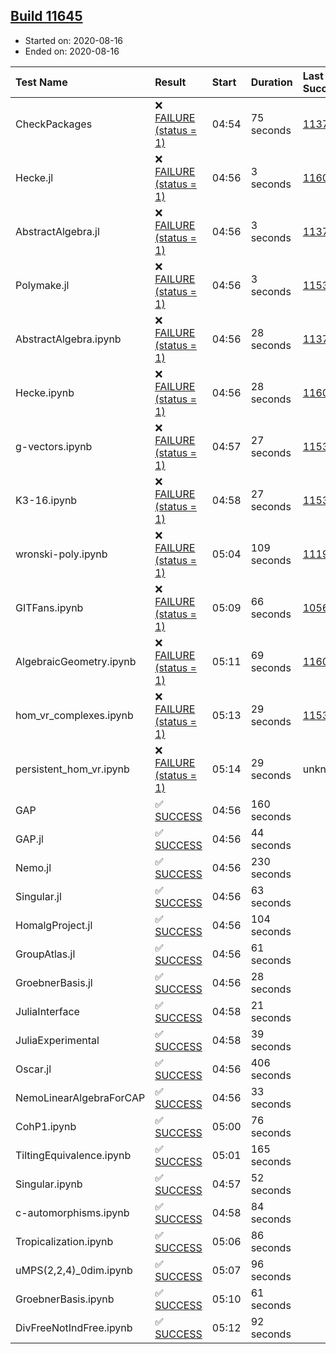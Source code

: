 ## [Build 11645](https://oscarci.mathematik.uni-kl.de/job/oscar/11645/)

* Started on: 2020-08-16
* Ended on: 2020-08-16

| Test Name    | Result | Start | Duration | Last Success | First Failure |
|:-------------|:-------|:------|:---------|:-------------|:--------------|
| CheckPackages | ❌ [FAILURE (status = 1)](https://oscarci.mathematik.uni-kl.de/job/oscar/11645/artifact/logs/build-11645/CheckPackages.log) | 04:54 | 75 seconds | [11376](https://oscarci.mathematik.uni-kl.de/job/oscar/11376/) | [11377](https://oscarci.mathematik.uni-kl.de/job/oscar/11377/) |
| Hecke.jl | ❌ [FAILURE (status = 1)](https://oscarci.mathematik.uni-kl.de/job/oscar/11645/artifact/logs/build-11645/Hecke.jl.log) | 04:56 | 3 seconds | [11602](https://oscarci.mathematik.uni-kl.de/job/oscar/11602/) | [11603](https://oscarci.mathematik.uni-kl.de/job/oscar/11603/) |
| AbstractAlgebra.jl | ❌ [FAILURE (status = 1)](https://oscarci.mathematik.uni-kl.de/job/oscar/11645/artifact/logs/build-11645/AbstractAlgebra.jl.log) | 04:56 | 3 seconds | [11376](https://oscarci.mathematik.uni-kl.de/job/oscar/11376/) | [11377](https://oscarci.mathematik.uni-kl.de/job/oscar/11377/) |
| Polymake.jl | ❌ [FAILURE (status = 1)](https://oscarci.mathematik.uni-kl.de/job/oscar/11645/artifact/logs/build-11645/Polymake.jl.log) | 04:56 | 3 seconds | [11532](https://oscarci.mathematik.uni-kl.de/job/oscar/11532/) | [11533](https://oscarci.mathematik.uni-kl.de/job/oscar/11533/) |
| AbstractAlgebra.ipynb | ❌ [FAILURE (status = 1)](https://oscarci.mathematik.uni-kl.de/job/oscar/11645/artifact/logs/build-11645/AbstractAlgebra.ipynb.log) | 04:56 | 28 seconds | [11376](https://oscarci.mathematik.uni-kl.de/job/oscar/11376/) | [11377](https://oscarci.mathematik.uni-kl.de/job/oscar/11377/) |
| Hecke.ipynb | ❌ [FAILURE (status = 1)](https://oscarci.mathematik.uni-kl.de/job/oscar/11645/artifact/logs/build-11645/Hecke.ipynb.log) | 04:56 | 28 seconds | [11602](https://oscarci.mathematik.uni-kl.de/job/oscar/11602/) | [11603](https://oscarci.mathematik.uni-kl.de/job/oscar/11603/) |
| g-vectors.ipynb | ❌ [FAILURE (status = 1)](https://oscarci.mathematik.uni-kl.de/job/oscar/11645/artifact/logs/build-11645/g-vectors.ipynb.log) | 04:57 | 27 seconds | [11532](https://oscarci.mathematik.uni-kl.de/job/oscar/11532/) | [11533](https://oscarci.mathematik.uni-kl.de/job/oscar/11533/) |
| K3-16.ipynb | ❌ [FAILURE (status = 1)](https://oscarci.mathematik.uni-kl.de/job/oscar/11645/artifact/logs/build-11645/K3-16.ipynb.log) | 04:58 | 27 seconds | [11532](https://oscarci.mathematik.uni-kl.de/job/oscar/11532/) | [11533](https://oscarci.mathematik.uni-kl.de/job/oscar/11533/) |
| wronski-poly.ipynb | ❌ [FAILURE (status = 1)](https://oscarci.mathematik.uni-kl.de/job/oscar/11645/artifact/logs/build-11645/wronski-poly.ipynb.log) | 05:04 | 109 seconds | [11192](https://oscarci.mathematik.uni-kl.de/job/oscar/11192/) | [11193](https://oscarci.mathematik.uni-kl.de/job/oscar/11193/) |
| GITFans.ipynb | ❌ [FAILURE (status = 1)](https://oscarci.mathematik.uni-kl.de/job/oscar/11645/artifact/logs/build-11645/GITFans.ipynb.log) | 05:09 | 66 seconds | [10566](https://oscarci.mathematik.uni-kl.de/job/oscar/10566/) | [10567](https://oscarci.mathematik.uni-kl.de/job/oscar/10567/) |
| AlgebraicGeometry.ipynb | ❌ [FAILURE (status = 1)](https://oscarci.mathematik.uni-kl.de/job/oscar/11645/artifact/logs/build-11645/AlgebraicGeometry.ipynb.log) | 05:11 | 69 seconds | [11602](https://oscarci.mathematik.uni-kl.de/job/oscar/11602/) | [11603](https://oscarci.mathematik.uni-kl.de/job/oscar/11603/) |
| hom_vr_complexes.ipynb | ❌ [FAILURE (status = 1)](https://oscarci.mathematik.uni-kl.de/job/oscar/11645/artifact/logs/build-11645/hom_vr_complexes.ipynb.log) | 05:13 | 29 seconds | [11532](https://oscarci.mathematik.uni-kl.de/job/oscar/11532/) | [11533](https://oscarci.mathematik.uni-kl.de/job/oscar/11533/) |
| persistent_hom_vr.ipynb | ❌ [FAILURE (status = 1)](https://oscarci.mathematik.uni-kl.de/job/oscar/11645/artifact/logs/build-11645/persistent_hom_vr.ipynb.log) | 05:14 | 29 seconds | unknown | unknown |
| GAP | ✅ [SUCCESS](https://oscarci.mathematik.uni-kl.de/job/oscar/11645/artifact/logs/build-11645/GAP.log) | 04:56 | 160 seconds |  |  |
| GAP.jl | ✅ [SUCCESS](https://oscarci.mathematik.uni-kl.de/job/oscar/11645/artifact/logs/build-11645/GAP.jl.log) | 04:56 | 44 seconds |  |  |
| Nemo.jl | ✅ [SUCCESS](https://oscarci.mathematik.uni-kl.de/job/oscar/11645/artifact/logs/build-11645/Nemo.jl.log) | 04:56 | 230 seconds |  |  |
| Singular.jl | ✅ [SUCCESS](https://oscarci.mathematik.uni-kl.de/job/oscar/11645/artifact/logs/build-11645/Singular.jl.log) | 04:56 | 63 seconds |  |  |
| HomalgProject.jl | ✅ [SUCCESS](https://oscarci.mathematik.uni-kl.de/job/oscar/11645/artifact/logs/build-11645/HomalgProject.jl.log) | 04:56 | 104 seconds |  |  |
| GroupAtlas.jl | ✅ [SUCCESS](https://oscarci.mathematik.uni-kl.de/job/oscar/11645/artifact/logs/build-11645/GroupAtlas.jl.log) | 04:56 | 61 seconds |  |  |
| GroebnerBasis.jl | ✅ [SUCCESS](https://oscarci.mathematik.uni-kl.de/job/oscar/11645/artifact/logs/build-11645/GroebnerBasis.jl.log) | 04:56 | 28 seconds |  |  |
| JuliaInterface | ✅ [SUCCESS](https://oscarci.mathematik.uni-kl.de/job/oscar/11645/artifact/logs/build-11645/JuliaInterface.log) | 04:58 | 21 seconds |  |  |
| JuliaExperimental | ✅ [SUCCESS](https://oscarci.mathematik.uni-kl.de/job/oscar/11645/artifact/logs/build-11645/JuliaExperimental.log) | 04:58 | 39 seconds |  |  |
| Oscar.jl | ✅ [SUCCESS](https://oscarci.mathematik.uni-kl.de/job/oscar/11645/artifact/logs/build-11645/Oscar.jl.log) | 04:56 | 406 seconds |  |  |
| NemoLinearAlgebraForCAP | ✅ [SUCCESS](https://oscarci.mathematik.uni-kl.de/job/oscar/11645/artifact/logs/build-11645/NemoLinearAlgebraForCAP.log) | 04:56 | 33 seconds |  |  |
| CohP1.ipynb | ✅ [SUCCESS](https://oscarci.mathematik.uni-kl.de/job/oscar/11645/artifact/logs/build-11645/CohP1.ipynb.log) | 05:00 | 76 seconds |  |  |
| TiltingEquivalence.ipynb | ✅ [SUCCESS](https://oscarci.mathematik.uni-kl.de/job/oscar/11645/artifact/logs/build-11645/TiltingEquivalence.ipynb.log) | 05:01 | 165 seconds |  |  |
| Singular.ipynb | ✅ [SUCCESS](https://oscarci.mathematik.uni-kl.de/job/oscar/11645/artifact/logs/build-11645/Singular.ipynb.log) | 04:57 | 52 seconds |  |  |
| c-automorphisms.ipynb | ✅ [SUCCESS](https://oscarci.mathematik.uni-kl.de/job/oscar/11645/artifact/logs/build-11645/c-automorphisms.ipynb.log) | 04:58 | 84 seconds |  |  |
| Tropicalization.ipynb | ✅ [SUCCESS](https://oscarci.mathematik.uni-kl.de/job/oscar/11645/artifact/logs/build-11645/Tropicalization.ipynb.log) | 05:06 | 86 seconds |  |  |
| uMPS(2,2,4)_0dim.ipynb | ✅ [SUCCESS](https://oscarci.mathematik.uni-kl.de/job/oscar/11645/artifact/logs/build-11645/uMPS-2-2-4-_0dim.ipynb.log) | 05:07 | 96 seconds |  |  |
| GroebnerBasis.ipynb | ✅ [SUCCESS](https://oscarci.mathematik.uni-kl.de/job/oscar/11645/artifact/logs/build-11645/GroebnerBasis.ipynb.log) | 05:10 | 61 seconds |  |  |
| DivFreeNotIndFree.ipynb | ✅ [SUCCESS](https://oscarci.mathematik.uni-kl.de/job/oscar/11645/artifact/logs/build-11645/DivFreeNotIndFree.ipynb.log) | 05:12 | 92 seconds |  |  |
